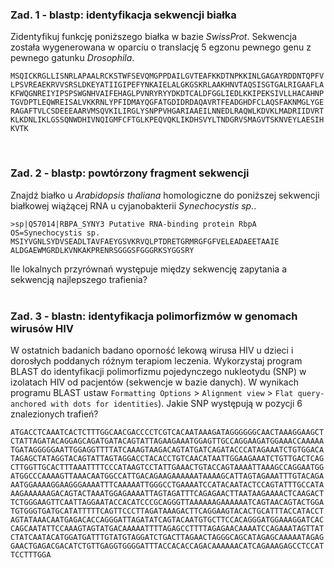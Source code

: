 ### Zad. 1 - blastp: identyfikacja sekwencji białka
Zidentyfikuj funkcję poniższego białka w bazie *SwissProt*. Sekwencja została wygenerowana w oparciu o translację 5 egzonu pewnego genu z pewnego gatunku *Drosophila*.

```
MSQICKRGLLISNRLAPAALRCKSTWFSEVQMGPPDAILGVTEAFKKDTNPKKINLGAGAYRDDNTQPFV
LPSVREAEKRVVSRSLDKEYATIIGIPEFYNKAIELALGKGSKRLAAKHNVTAQSISGTGALRIGAAFLA
KFWQGNREIYIPSPSWGNHVAIFEHAGLPVNRYRYYDKDTCALDFGGLIEDLKKIPEKSIVLLHACAHNP
TGVDPTLEQWREISALVKKRNLYPFIDMAYQGFATGDIDRDAQAVRTFEADGHDFCLAQSFAKNMGLYGE
RAGAFTVLCSDEEEAARVMSQVKILIRGLYSNPPVHGARIAAEILNNEDLRAQWLKDVKLMADRIIDVRT
KLKDNLIKLGSSQNWDHIVNQIGMFCFTGLKPEQVQKLIKDHSVYLTNDGRVSMAGVTSKNVEYLAESIH
KVTK
```
<br/>

### Zad. 2 - blastp: powtórzony fragment sekwencji
Znajdź białko u *Arabidopsis thaliana* homologiczne do poniższej sekwencji białkowej wiążącej RNA u cyjanobakterii *Synechocystis sp.*.

```
>sp|Q57014|RBPA_SYNY3 Putative RNA-binding protein RbpA OS=Synechocystis sp.
MSIYVGNLSYDVSEADLTAVFAEYGSVKRVQLPTDRETGRMRGFGFVELEADAEETAAIE
ALDGAEWMGRDLKVNKAKPRENRSGGGSFGGGRKSYGGSRY
```

Ile lokalnych przyrównań występuje między sekwencję zapytania a sekwencją najlepszego trafienia?
<br/><br/>

### Zad. 3 - blastn: identyfikacja polimorfizmów w genomach wirusów HIV
W ostatnich badanich badano oporność lekową wirusa HIV u dzieci i dorosłych poddanych różnym terapiom leczenia. Wykorzystaj program BLAST do identyfikacji polimorfizmu pojedynczego nukleotydu (SNP) w izolatach HIV od pacjentów (sekwencje w bazie danych). W wynikach programu BLAST ustaw `Formatting Options` > `Alignment view` > `Flat query-anchored with dots for identities`). Jakie SNP występują w pozycji 6 znalezionych trafień?

```
ATGACCTCAAATCACTCTTTGGCAACGACCCCTCGTCACAATAAAGATAGGGGGGCAACTAAAGGAAGCT
CTATTAGATACAGGAGCAGATGATACAGTATTAGAAGAAATGGAGTTGCCAGGAAGATGGAAACCAAAAA
TGATAGGGGGAATTGGAGGTTTTATCAAAGTAAGACAGTATGATCAGATACCCATAGAAATCTGTGGACA
TAGAGCTATAGGTACAGTATTAGTAGGACCTACACCTGTCAACATAATTGGAAGAAATCTGTTGACTCAG
CTTGGTTGCACTTTAAATTTTCCCATAAGTCCTATTGAAACTGTACCAGTAAAATTAAAGCCAGGAATGG
ATGGCCCAAAAGTTAAACAATGGCCATTGACAGAAGAAAAAATAAAAGCATTAGTAGAAATTTGTACAGA
AATGGAAAAGGAAGGGAAAATTTCAAAAATTGGGCCTGAAAATCCATACAATACTCCAGTATTTGCCATA
AAGAAAAAAGACAGTACTAAATGGAGAAAATTAGTAGATTTCAGAGAACTTAATAAGAAAACTCAAGACT
TCTGGGAAGTTCAATTAGGAATACCACATCCCGCAGGGTTAAAAAAGAAAAAATCAGTAACAGTACTGGA
TGTGGGTGATGCATATTTTTCAGTTCCCTTAGATAAAGACTTCAGGAAGTACACTGCATTTACCATACCT
AGTATAAACAATGAGACACCAGGGATTAGATATCAGTACAATGTGCTTCCACAGGGATGGAAAGGATCAC
CAGCAATATTCCAAAGTAGTATGACAAAAATTTTAGAGCCTTTTAGAGAACAAAATCCAGAAATAGTTAT
CTATCAATACATGGATGATTTGTATGTAGGATCTGACTTAGAACTAGGGCAGCATAGAGCAAAAATAGAG
GAACTGAGACGACATCTGTTGAGGTGGGGATTTACCACACCAGACAAAAAACATCAGAAAGAGCCTCCAT
TCCTTTGGA
```
<br/><br/>